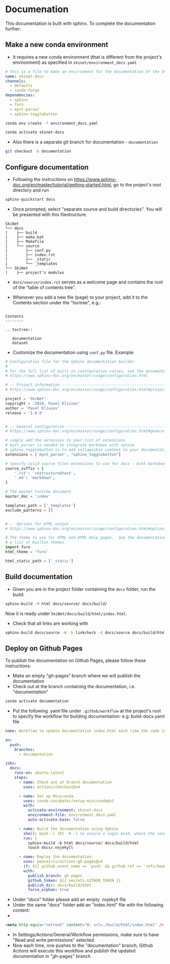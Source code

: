 # Documenation

This documentation is built with sphinx. To complete the documentation further:


## Make a new conda environment 
- It requires a new conda environment (that is different from the project's environment) as specified in ```skinet/environment_docs.yaml```

```yaml
# this is a file to make an environment for the documentation of the SkiNet project
name: skinet-docs
channels:
  - defaults
  - conda-forge
dependencies:
  - sphinx
  - furo
  - myst-parser
  - sphinx-togglebutton
```

```bash
conda env create -f environment_docs.yaml
```
```bash
conda activate skinet-docs
```

- Also there is a separate git branch for documentation - ```documentation```
```bash
git checkout -b documentation
```


## Configure documentation

- Following the instructions on https://www.sphinx-doc.org/en/master/tutorial/getting-started.html, go to the project's root directory and run 
```bash
sphinx-quickstart docs
```

- Once prompted, select "separate source and build directories". You will be presented with this filestructure:

```
SkiNet
└── docs
|    ├── build
|    ├── make.bat
|    ├── Makefile
|    └── source
|        ├── conf.py
|        ├── index.rst
|        ├── _static
|        └── _templates
└── SkiNet
|    ├── project's modules
```

- ```docs/source/index.rst``` serves as a welcome page and contains the root of the “table of contents tree”. 

- Whenever you add a new file (page) to your project, add it to the Contents section under the "toctree", e.g.:
```

Contents
--------

.. toctree::

   documentation
   dataset

```



- Customize the documentation using ```conf.py``` file. Example:

```python
# Configuration file for the Sphinx documentation builder.
#
# For the full list of built-in configuration values, see the documentation:
# https://www.sphinx-doc.org/en/master/usage/configuration.html

# -- Project information -----------------------------------------------------
# https://www.sphinx-doc.org/en/master/usage/configuration.html#project-information

project = 'SkiNet'
copyright = '2024, Pavel Kliuiev'
author = 'Pavel Kliuiev'
release = '1.0.0'


# -- General configuration ---------------------------------------------------
# https://www.sphinx-doc.org/en/master/usage/configuration.html#general-configuration

# simply add the extension to your list of extensions
# myst_parser is needed to integrate markdown with sphinx
# sphinx_togglebutton is to add collapsible content to your documentation
extensions = ['myst_parser', "sphinx_togglebutton"]

# specify valid source files extensions to use for docs - both markdown and RST
source_suffix = {
    '.rst': 'restructuredtext',
    '.md': 'markdown',
}

# The master toctree document.
master_doc = 'index'

templates_path = ['_templates']
exclude_patterns = []


# -- Options for HTML output -------------------------------------------------
# https://www.sphinx-doc.org/en/master/usage/configuration.html#options-for-html-output

# The theme to use for HTML and HTML Help pages.  See the documentation for
# a list of builtin themes.
import furo
html_theme = 'furo'

html_static_path = ['_static']
```


## Build documentation
- Given you are in the project folder containing the ```docs``` folder, run the build:

```bash
sphinx-build -M html docs/source/ docs/build/
```

Now it is ready under ```SkiNet/docs/build/html/index.html```. 

- Check that all links are working with

```bash
sphinx-build docs/source -W -b linkcheck -d docs/source docs/build/html
```

## Deploy on Github Pages

To publish the documentation on Github Pages, please follow these instructions:

- Make an empty "gh-pages" branch where we will publish the documentation
- Check out at the branch containing the documentation, i.e. "documentation"
```bash
conda activate documentation
```
- Put the following .yaml file under ```.github/workflow```  at the project's root to specify the workflow for building documentation:
e.g. build-docs.yaml file

```yaml
name: Workflow to update documentation index.html each time the code in docs/source changes

on:
  push:
    branches:
      - documentation

jobs:
  docs:
    runs-on: ubuntu-latest
    steps:
      - name: Check out at branch documentation
        uses: actions/checkout@v4

      - name: Set up Miniconda
        uses: conda-incubator/setup-miniconda@v3
        with:
          activate-environment: skinet-docs
          environment-file: environment_docs.yaml
          auto-activate-base: false

      - name: Build the documentation using Sphinx
        shell: bash -l {0}  # -l to ensure a login bash, where the conda environment is correctly set; {0} a template placeholder, replaced at pipeline execution time by the actual script command to execute
        run: |
          sphinx-build -b html docs/source/ docs/build/html
          touch docs/.nojekyll

      - name: Deploy the documentation
        uses: peaceiris/actions-gh-pages@v4
        if: ${{ github.event_name == 'push' && github.ref == 'refs/heads/documentation' }}
        with:
          publish_branch: gh-pages
          github_token: ${{ secrets.GITHUB_TOKEN }}
          publish_dir: docs/build/html
          force_orphan: true
```

- Under "docs" folder please add an empty .nojekyll file 
- Under the same "docs" folder add an "index.html" file with the following content:
- 
```html
<meta http-equiv="refresh" content="0; url=./build/html/index.html" />
```

- In Settings/Actions/General/Workflow permissions, make sure to have "Read and write permissions" selected.
- Now each time, one pushes to the "documentation" branch, Github Actions will execute this workflow and publish the updated documentation in "gh-pages" branch